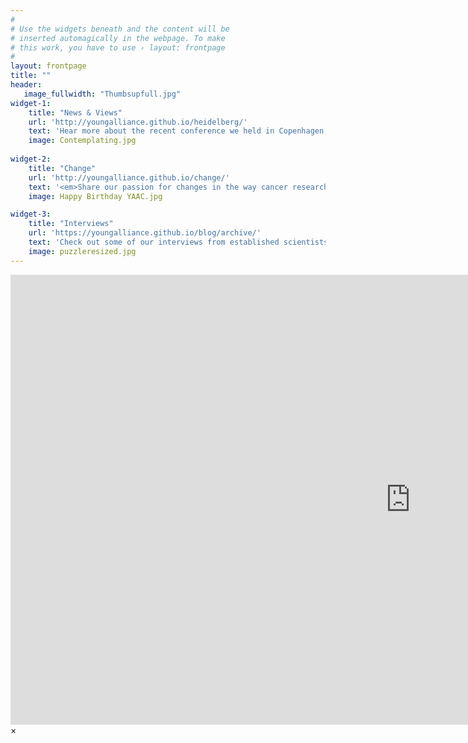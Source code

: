 ```yaml
---
#
# Use the widgets beneath and the content will be
# inserted automagically in the webpage. To make
# this work, you have to use › layout: frontpage
#
layout: frontpage
title: ""
header:
   image_fullwidth: "Thumbsupfull.jpg"
widget-1:
    title: "News & Views"
    url: 'http://youngalliance.github.io/heidelberg/'
    text: 'Hear more about the recent conference we held in Copenhagen, covering a wide range of early-researcher topics, from career advice to open access publishing on our blog.'
    image: Contemplating.jpg
    
widget-2:
    title: "Change"
    url: 'http://youngalliance.github.io/change/'
    text: '<em>Share our passion for changes in the way cancer research is done?</em> Connect with us and hear our vision for the future of cancer research.  Or share your ideas on how a grassroots organization should be shaking up the research community'
    image: Happy Birthday YAAC.jpg

widget-3:
    title: "Interviews"
    url: 'https://youngalliance.github.io/blog/archive/'
    text: 'Check out some of our interviews from established scientists on the journey they took on their way to scientific success, what advice they have for young researchers, and what trends they see shaping the future of science'
    image: puzzleresized.jpg
---
```



<div id="videoModal" class="reveal-modal large" data-reveal="">
  <div class="flex-video widescreen vimeo" style="display: block;">
    <iframe width="1280" height="720" src="https://www.youtube.com/watch?v=luNJOXVRetg" frameborder="0" allowfullscreen></iframe>
  </div>
  <a class="close-reveal-modal">&#215;</a>
</div>
